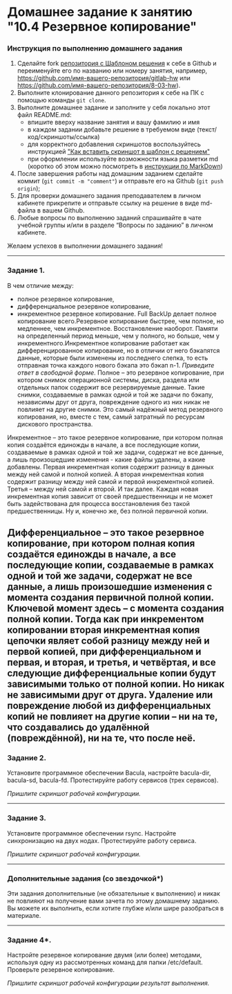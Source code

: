 # Домашнее задание к занятию "10.4 Резервное копирование"


### Инструкция по выполнению домашнего задания

1. Сделайте fork [репозитория c Шаблоном решения](https://github.com/netology-code/sys-pattern-homework) к себе в Github и переименуйте его по названию или номеру занятия, например, https://github.com/имя-вашего-репозитория/gitlab-hw или https://github.com/имя-вашего-репозитория/8-03-hw).
2. Выполните клонирование данного репозитория к себе на ПК с помощью команды `git clone`.
3. Выполните домашнее задание и заполните у себя локально этот файл README.md:
   - впишите вверху название занятия и вашу фамилию и имя
   - в каждом задании добавьте решение в требуемом виде (текст/код/скриншоты/ссылка)
   - для корректного добавления скриншотов воспользуйтесь инструкцией ["Как вставить скриншот в шаблон с решением"](https://github.com/netology-code/sys-pattern-homework/blob/main/screen-instruction.md)
   - при оформлении используйте возможности языка разметки md (коротко об этом можно посмотреть в [инструкции по MarkDown](https://github.com/netology-code/sys-pattern-homework/blob/main/md-instruction.md))
4. После завершения работы над домашним заданием сделайте коммит (`git commit -m "comment"`) и отправьте его на Github (`git push origin`);
5. Для проверки домашнего задания преподавателем в личном кабинете прикрепите и отправьте ссылку на решение в виде md-файла в вашем Github.
6. Любые вопросы по выполнению заданий спрашивайте в чате учебной группы и/или в разделе “Вопросы по заданию” в личном кабинете.

Желаем успехов в выполнении домашнего задания!

---

### Задание 1.

В чем отличие между:

- полное резервное копирование,
- дифференциальное резервное копирование,
- инкрементное резервное копирование.
Full BackUp делает полное копирование всего.Резервное копирование быстрее, чем полное, но медленнее, чем
инкрементное. Восстановление наоборот.
Памяти на определенный период меньше, чем у полного, но
больше, чем у инкрементного.Инкрементное копирование работает как дифференцированное
копирование, но в отличии от него бэкапятся данные, которые
были изменены из последнего слепка, то есть отправная точка
каждого нового бэкапа это бэкап n-1.
*Приведите ответ в свободной форме.*
Полное – это резервное копирование, при котором снимок операционной системы, диска, раздела или отдельных папок содержит все резервируемые данные. Такие снимки, создаваемые в рамках одной и той же задачи по бэкапу, независимы друг от друга, повреждение одного из них никак не повлияет на другие снимки. Это самый надёжный метод резервного копирования, но, вместе с тем, самый затратный по ресурсам дискового пространства.

Инкрементное – это такое резервное копирование, при котором полная копия создаётся единожды в начале, а все последующие копии, создаваемые в рамках одной и той же задачи, содержат не все данные, а лишь произошедшие изменения - какие файлы удалены, а какие добавлены. Первая инкрементная копия содержит разницу в данных между ней самой и полной копией. А вторая инкрементная копия содержит разницу между ней самой и первой инкрементной копией. Третья – между ней самой и второй. И так далее. Каждая новая инкрементная копия зависит от своей предшественницы и не может быть задействована для процесса восстановления без такой предшественницы. Ну и, конечно же, без полной первичной копии.

Дифференциальное – это такое резервное копирование, при котором полная копия создаётся единожды в начале, а все последующие копии, создаваемые в рамках одной и той же задачи, содержат не все данные, а лишь произошедшие изменения с момента создания первичной полной копии. Ключевой момент здесь – с момента создания полной копии. Тогда как при инкрементом копировании вторая инкрементная копия цепочки являет собой разницу между ней и первой копией, при дифференциальном и первая, и вторая, и третья, и четвёртая, и все следующие дифференциальные копии будут зависимыми только от полной копии. Но никак не зависимыми друг от друга. Удаление или повреждение любой из дифференциальных копий не повлияет на другие копии – ни на те, что создавались до удалённой (повреждённой), ни на те, что после неё.
---

### Задание 2.

Установите программное обеспечении Bacula, настройте bacula-dir, bacula-sd,  bacula-fd. Протестируйте работу сервисов (трех сервисов).

*Пришлите скриншот рабочей конфигурации.*

---

### Задание 3.

Установите программное обеспечении rsync. Настройте синхронизацию на двух нодах. Протестируйте работу сервиса.

*Пришлите скриншот рабочей конфигурации.*

---

### Дополнительные задания (со звездочкой*)
Эти задания дополнительные (не обязательные к выполнению) и никак не повлияют на получение вами зачета по этому домашнему заданию. Вы можете их выполнить, если хотите глубже и/или шире разобраться в материале.

---

### Задание 4*.

Настройте резервное копирование двумя (или более) методами, используя одну из рассмотренных команд для папки /etc/default. Проверьте резервное копирование.

*Пришлите скриншот рабочей конфигурации результат выполнения.*
